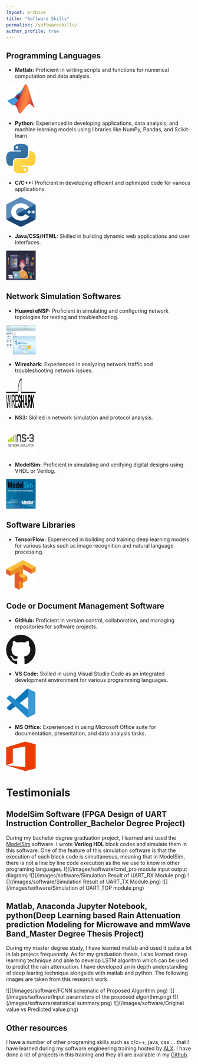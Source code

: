 ```yaml
---
layout: archive
title: "Software Skills"
permalink: /softwareskills/
author_profile: true
---
```


## Programming Languages
- **Matlab:** Proficient in writing scripts and functions for numerical computation and data analysis.  
<img src="/images/software/matlab.svg" width="80" height="80" alt="MATLAB Logo">

- **Python:** Experienced in developing applications, data analysis, and machine learning models using libraries like NumPy, Pandas, and Scikit-learn.  
<img src="/images/software/python.svg" width="80" height="80" alt="Python Logo">

- **C/C++:** Proficient in developing efficient and optimized code for various applications.
<img src="/images/software/CorC++.svg" width="80" height="80" alt="CorC++ Logo">  
  
- **Java/CSS/HTML:** Skilled in building dynamic web applications and user interfaces.  
<img src="/images/software/java-css-html.svg" width="80" height="80" alt="java-css-html Logo">
 
## Network Simulation Softwares
- **Huawei eNSP:** Proficient in simulating and configuring network topologies for testing and troubleshooting.  
<img src="/images/software/Huawei_eNSP.webp" width="80" height="80" alt="Huawei eNSP Logo">
  
- **Wireshark:** Experienced in analyzing network traffic and troubleshooting network issues. 
<img src="/images/software/wireshark.svg" width="80" height="80" alt="Wireshark Logo"> 

- **NS3:** Skilled in network simulation and protocol analysis.
<img src="/images/software/ns-3.png" width="80" height="80" alt="NS-3 Logo">   

- **ModelSim:** Proficient in simulating and verifying digital designs using VHDL or Verilog. 
<img src="/images/software/ModelSim.svg" width="80" height="80" alt="Modelsim Logo">   

## Software Libraries
- **TensorFlow:** Experienced in building and training deep learning models for various tasks such as image recognition and natural language processing.  
<img src="/images/software/tensorflow.svg" width="80" height="80" alt="TensorFlow Logo"> 

## Code or Document Management Software
- **GitHub:** Proficient in version control, collaboration, and managing repositories for software projects. 
 <img src="/images/software/github.svg" width="80" height="80" alt="Github Logo"> 

- **VS Code:** Skilled in using Visual Studio Code as an integrated development environment for various programming languages.  
 <img src="/images/software/vs code.svg" width="80" height="80" alt="VS code Logo"> 

- **MS Office:** Experienced in using Microsoft Office suite for documentation, presentation, and data analysis tasks.  
 <img src="/images/software/MS%20Office.svg" width="80" height="80" alt="MS Office Logo"> 

# Testimonials


## ModelSim Software (FPGA Design of UART Instruction Controller_Bachelor Degree Project) 

During my bachelor degree graduation project, I learned and used the [ModelSim](https://www.intel.com/content/www/us/en/software-kit/750368/modelsim-intel-fpgas-standard-edition-software-version-18-1.html?) software. I wrote **Verilog HDL** block codes and simulate them in this software. One of the feature of this simulation software is that the execution of each block code is simultaneous, meaning that in ModelSim, there is not a line by line code execution as the we use to know in other programing languages. 
![](/images/software/cmd_pro module input output diagram)
![](/images/software/Simulation Result of UART_RX Module.png)
![](/images/software/Simulation Result of UART_TX Module.png)
![](/images/software/Simulation of UART_TOP module.png)

## Matlab, Anaconda Jupyter Notebook, python(Deep Learning based Rain Attenuation prediction Modeling for Microwave and mmWave Band_Master Degree Thesis Project)
During my master degree study, I have learned matlab and used it quite a lot in lab projecs frequenntly. As for my graduation thesis, I also learned deep learning technique and able to develop LSTM algorithm which can be used to predict the rain attenuation. I have developed an in depth understanding of deep learing technique alongside with matlab and python. The following images are taken from this research work. 

![](/images/software/FCNN schematic of  Proposed Algorithm.png)
![](/images/software/Input parameters of the proposed algorithm.png)
![](/images/software/statistical summary.png)
![](/images/software/Original value vs Predicted value.png)
## Other resources

I have a number of other programing skills such as c/c++, java, css ... that I have learned during my software engineering training hosted by [ALX](https://www.alxethiopia.com/software-engineering-plus/). I have done a lot of projects in this training and they all are available in my [Github](https://github.com/Endale24?tab=repositories). 

